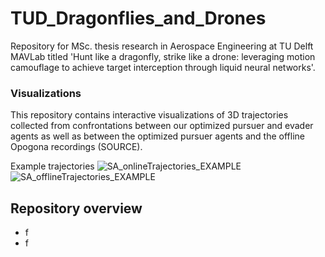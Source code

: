 # TUD_Dragonflies_and_Drones
Repository for MSc. thesis research in Aerospace Engineering at TU Delft MAVLab titled 'Hunt like a dragonfly, strike like a drone: leveraging motion camouflage to achieve target interception through liquid neural networks'. 



### Visualizations
This repository contains interactive visualizations of 3D trajectories collected from confrontations between our optimized pursuer and evader agents as well as between the optimized pursuer agents and the offline Opogona recordings (SOURCE).

Example trajectories
![SA_onlineTrajectories_EXAMPLE](https://github.com/user-attachments/assets/6146fc91-d8b7-49aa-988c-40d5adc286d5)
![SA_offlineTrajectories_EXAMPLE](https://github.com/user-attachments/assets/0d1ace43-3fa9-4e95-919c-07dbebba690a)


## Repository overview
- f
- f
